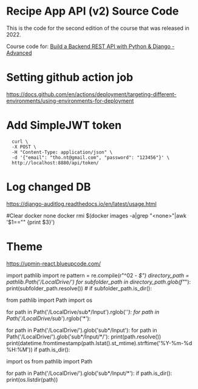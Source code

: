 # Recipe App API (v2) Source Code

This is the code for the second edition of the course that was released in 2022.

Course code for: [Build a Backend REST API with Python &amp; Django - Advanced](https://londonapp.dev/c2)


# Setting github action job
https://docs.github.com/en/actions/deployment/targeting-different-environments/using-environments-for-deployment


# Add SimpleJWT token
```
  curl \
  -X POST \
  -H "Content-Type: application/json" \
  -d '{"email": "tho.nt@gmail.com", "password": "123456"}' \
  http://localhost:8880/api/token/
```


# Log changed DB
https://django-auditlog.readthedocs.io/en/latest/usage.html


#Clear docker none
docker rmi $(docker images -a|grep "<none>"|awk '$1=="<none>" {print $3}')

# Theme 
https://upmin-react.blueupcode.com/




import pathlib
import re
pattern = re.compile(r"^02 - *$")
directory_path = pathlib.Path('/LocalDrive/')
for subfolder_path in directory_path.glob(f"*"):
    print(subfolder_path.resolve())
    # if subfolder_path.is_dir():


from pathlib import Path
import os

for path in Path('/LocalDrive/sub*/Input').rglob('*'):
for path in Path('/LocalDrive/sub*').rglob('*'):

for path in Path('/LocalDrive/').glob('sub*/Input'):
for path in Path('/LocalDrive/').glob('sub*/Input/*/'):
    print(path.resolve())
    print(datetime.fromtimestamp(path.lstat().st_mtime).strftime('%Y-%m-%d %H:%M'))
    if path.is_dir():



import os
from pathlib import Path

for path in Path('/LocalDrive/').glob('sub*/Input/*'):
    if path.is_dir():
        print(os.listdir(path))